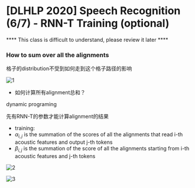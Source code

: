 # [DLHLP 2020] Speech Recognition (6/7) - RNN-T Training (optional)

**** This class is difficult to understand, please review it later ****

### How to sum over all the alignments

格子的distribution不受到如何走到这个格子路径的影响

![1](C:\Users\gengyw\Documents\GitHub\DLHLP-2020\screenshot\SP6\1.PNG)

* 如何计算所有alignment总和？

dynamic programing 

先有RNN-T的参数才能计算alignment的结果

* training:
*  $\alpha_{i,j}$ is the summation of the scores of all the alignments that read i-th acoustic features and output j-th tokens
* $\beta_{i,j}$ is the summation of the score of all the alignments starting from i-th acoustic features and j-th tokens

![2](C:\Users\gengyw\Documents\GitHub\DLHLP-2020\screenshot\SP6\2.PNG)

![3](C:\Users\gengyw\Documents\GitHub\DLHLP-2020\screenshot\SP6\3.PNG)